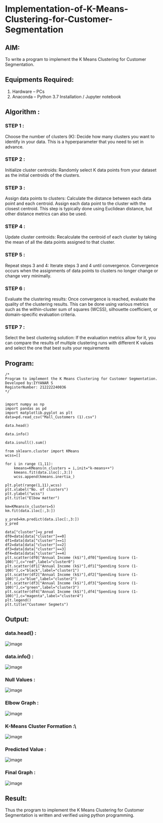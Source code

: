 # Implementation-of-K-Means-Clustering-for-Customer-Segmentation

## AIM:
To write a program to implement the K Means Clustering for Customer Segmentation.

## Equipments Required:
1. Hardware – PCs
2. Anaconda – Python 3.7 Installation / Jupyter notebook


## Algorithm :

### STEP 1 :

Choose the number of clusters (K): Decide how many clusters you want to identify in your data. This is a hyperparameter that you need to set in advance.

### STEP 2 :

Initialize cluster centroids: Randomly select K data points from your dataset as the initial centroids of the clusters.

### STEP 3 :

Assign data points to clusters: Calculate the distance between each data point and each centroid. Assign each data point to the cluster with the closest centroid. This step is typically done using Euclidean distance, but other distance metrics can also be used.

### STEP 4 :

Update cluster centroids: Recalculate the centroid of each cluster by taking the mean of all the data points assigned to that cluster.

### STEP 5 :

Repeat steps 3 and 4: Iterate steps 3 and 4 until convergence. Convergence occurs when the assignments of data points to clusters no longer change or change very minimally.
### STEP 6 :

Evaluate the clustering results: Once convergence is reached, evaluate the quality of the clustering results. This can be done using various metrics such as the within-cluster sum of squares (WCSS), silhouette coefficient, or domain-specific evaluation criteria.

### STEP 7 :

Select the best clustering solution: If the evaluation metrics allow for it, you can compare the results of multiple clustering runs with different K values and select the one that best suits your requirements

## Program:
```
/*
Program to implement the K Means Clustering for Customer Segmentation.
Developed by:IYYANAR S 
RegisterNumber: 212222240036
*/
```
```

import numpy as np
import pandas as pd
import matplotlib.pyplot as plt
data=pd.read_csv("Mall_Customers (1).csv")

data.head()

data.info()

data.isnull().sum()

from sklearn.cluster import KMeans
wcss=[]

for i in range (1,11):
    kmeans=KMeans(n_clusters = i,init="k-means++")
    kmeans.fit(data.iloc[:,3:])
    wcss.append(kmeans.inertia_)

plt.plot(range(1,11),wcss)
plt.xlabel("No. of clusters")
plt.ylabel("wcss")
plt.title("Elbow matter")

km=KMeans(n_clusters=5)
km.fit(data.iloc[:,3:])

y_pred=km.predict(data.iloc[:,3:])
y_pred

data["cluster"]=y_pred
df0=data[data["cluster"]==0]
df1=data[data["cluster"]==1]
df2=data[data["cluster"]==2]
df3=data[data["cluster"]==3]
df4=data[data["cluster"]==4]
plt.scatter(df0["Annual Income (k$)"],df0["Spending Score (1-100)"],c="red",label="cluster0")
plt.scatter(df1["Annual Income (k$)"],df1["Spending Score (1-100)"],c="black",label="cluster1")
plt.scatter(df2["Annual Income (k$)"],df2["Spending Score (1-100)"],c="blue",label="cluster2")
plt.scatter(df3["Annual Income (k$)"],df3["Spending Score (1-100)"],c="green",label="cluster3")
plt.scatter(df4["Annual Income (k$)"],df4["Spending Score (1-100)"],c="magenta",label="cluster4")
plt.legend()
plt.title("Customer Segmets")
```

## Output:
### data.head() :
![image](https://github.com/Yogabharathi3/Implementation-of-K-Means-Clustering-for-Customer-Segmentation/assets/118899387/198aba89-c927-41ae-937e-9a1d8fad6ff0)
### data.info() :
![image](https://github.com/Yogabharathi3/Implementation-of-K-Means-Clustering-for-Customer-Segmentation/assets/118899387/7aeda825-2e37-4fd3-a9d3-952050c374d6)

### Null Values :
![image](https://github.com/Yogabharathi3/Implementation-of-K-Means-Clustering-for-Customer-Segmentation/assets/118899387/c0a812c6-bb34-49e8-a461-b5bb9141d854)

### Elbow Graph :
![image](https://github.com/Yogabharathi3/Implementation-of-K-Means-Clustering-for-Customer-Segmentation/assets/118899387/4bd2c488-5f86-4919-833e-8cddb6b95c66)

### K-Means Cluster Formation :\
![image](https://github.com/Yogabharathi3/Implementation-of-K-Means-Clustering-for-Customer-Segmentation/assets/118899387/2f4354cf-df1a-4be4-99ef-44953b885ca1)

### Predicted Value :
![image](https://github.com/Yogabharathi3/Implementation-of-K-Means-Clustering-for-Customer-Segmentation/assets/118899387/96e8db86-6e73-45d6-aec3-9305a2e93a13)

### Final Graph :
![image](https://github.com/Yogabharathi3/Implementation-of-K-Means-Clustering-for-Customer-Segmentation/assets/118899387/a13dee32-e0a3-48a7-af8c-1079669293f0)

## Result:
Thus the program to implement the K Means Clustering for Customer Segmentation is written and verified using python programming.
